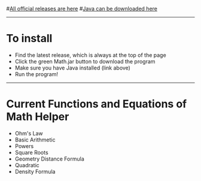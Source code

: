 #[All official releases are here](https://github.com/mitchbutter1210/math/releases)
#[Java can be downloaded here](http://java.com/)
***
# To install
* Find the latest release, which is always at the top of the page
* Click the green Math.jar button to download the program
* Make sure you have Java installed (link above)
* Run the program!

***

# Current Functions and Equations of Math Helper
* Ohm's Law
* Basic Arithmetic
* Powers
* Square Roots
* Geometry Distance Formula
* Quadratic
* Density Formula
